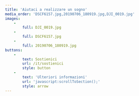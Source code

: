 ```yaml
---
title: 'Aiutaci a realizzare un sogno'
media_order: 'DSCF6157.jpg,20190706_180919.jpg,DJI_0019.jpg'
images:
    -
        full: DJI_0019.jpg
    -
        full: DSCF6157.jpg
    -
        full: 20190706_180919.jpg
buttons:
    -
        text: Sostienici
        url: /it/sostienici
        style: button
    -
        text: 'Ulteriori informazioni'
        url: 'javascript:scrollToSection();'
        style: arrow
---
```


